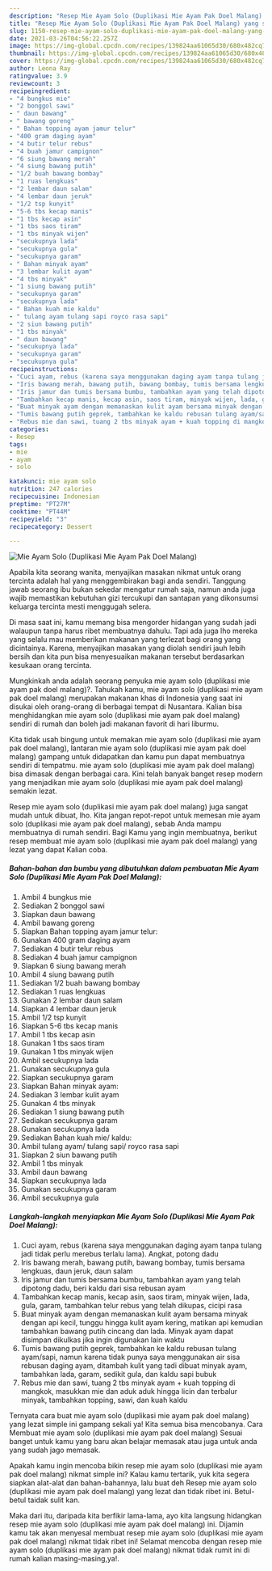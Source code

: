 ```yaml
---
description: "Resep Mie Ayam Solo (Duplikasi Mie Ayam Pak Doel Malang) yang sedap dan Mudah Dibuat"
title: "Resep Mie Ayam Solo (Duplikasi Mie Ayam Pak Doel Malang) yang sedap dan Mudah Dibuat"
slug: 1150-resep-mie-ayam-solo-duplikasi-mie-ayam-pak-doel-malang-yang-sedap-dan-mudah-dibuat
date: 2021-03-26T04:56:22.257Z
image: https://img-global.cpcdn.com/recipes/139824aa61065d30/680x482cq70/mie-ayam-solo-duplikasi-mie-ayam-pak-doel-malang-foto-resep-utama.jpg
thumbnail: https://img-global.cpcdn.com/recipes/139824aa61065d30/680x482cq70/mie-ayam-solo-duplikasi-mie-ayam-pak-doel-malang-foto-resep-utama.jpg
cover: https://img-global.cpcdn.com/recipes/139824aa61065d30/680x482cq70/mie-ayam-solo-duplikasi-mie-ayam-pak-doel-malang-foto-resep-utama.jpg
author: Leona Ray
ratingvalue: 3.9
reviewcount: 3
recipeingredient:
- "4 bungkus mie"
- "2 bonggol sawi"
- " daun bawang"
- " bawang goreng"
- " Bahan topping ayam jamur telur"
- "400 gram daging ayam"
- "4 butir telur rebus"
- "4 buah jamur campignon"
- "6 siung bawang merah"
- "4 siung bawang putih"
- "1/2 buah bawang bombay"
- "1 ruas lengkuas"
- "2 lembar daun salam"
- "4 lembar daun jeruk"
- "1/2 tsp kunyit"
- "5-6 tbs kecap manis"
- "1 tbs kecap asin"
- "1 tbs saos tiram"
- "1 tbs minyak wijen"
- "secukupnya lada"
- "secukupnya gula"
- "secukupnya garam"
- " Bahan minyak ayam"
- "3 lembar kulit ayam"
- "4 tbs minyak"
- "1 siung bawang putih"
- "secukupnya garam"
- "secukupnya lada"
- " Bahan kuah mie kaldu"
- " tulang ayam tulang sapi royco rasa sapi"
- "2 siun bawang putih"
- "1 tbs minyak"
- " daun bawang"
- "secukupnya lada"
- "secukupnya garam"
- "secukupnya gula"
recipeinstructions:
- "Cuci ayam, rebus (karena saya menggunakan daging ayam tanpa tulang jadi tidak perlu merebus terlalu lama). Angkat, potong dadu"
- "Iris bawang merah, bawang putih, bawang bombay, tumis bersama lengkuas, daun jeruk, daun salam"
- "Iris jamur dan tumis bersama bumbu, tambahkan ayam yang telah dipotong dadu, beri kaldu dari sisa rebusan ayam"
- "Tambahkan kecap manis, kecap asin, saos tiram, minyak wijen, lada, gula, garam, tambahkan telur rebus yang telah dikupas, cicipi rasa"
- "Buat minyak ayam dengan memanaskan kulit ayam bersama minyak dengan api kecil, tunggu hingga kulit ayam kering, matikan api kemudian tambahkan bawang putih cincang dan lada. Minyak ayam dapat disimpan dikulkas jika ingin digunakan lain waktu"
- "Tumis bawang putih geprek, tambahkan ke kaldu rebusan tulang ayam/sapi, namun karena tidak punya saya menggunakan air sisa rebusan daging ayam, ditambah kulit yang tadi dibuat minyak ayam, tambahkan lada, garam, sedikit gula, dan kaldu sapi bubuk"
- "Rebus mie dan sawi, tuang 2 tbs minyak ayam + kuah topping di mangkok, masukkan mie dan aduk aduk hingga licin dan terbalur minyak, tambahkan topping, sawi, dan kuah kaldu"
categories:
- Resep
tags:
- mie
- ayam
- solo

katakunci: mie ayam solo 
nutrition: 247 calories
recipecuisine: Indonesian
preptime: "PT27M"
cooktime: "PT44M"
recipeyield: "3"
recipecategory: Dessert

---
```



![Mie Ayam Solo (Duplikasi Mie Ayam Pak Doel Malang)](https://img-global.cpcdn.com/recipes/139824aa61065d30/680x482cq70/mie-ayam-solo-duplikasi-mie-ayam-pak-doel-malang-foto-resep-utama.jpg)

Apabila kita seorang wanita, menyajikan masakan nikmat untuk orang tercinta adalah hal yang menggembirakan bagi anda sendiri. Tanggung jawab seorang ibu bukan sekedar mengatur rumah saja, namun anda juga wajib memastikan kebutuhan gizi tercukupi dan santapan yang dikonsumsi keluarga tercinta mesti menggugah selera.

Di masa  saat ini, kamu memang bisa mengorder hidangan yang sudah jadi walaupun tanpa harus ribet membuatnya dahulu. Tapi ada juga lho mereka yang selalu mau memberikan makanan yang terlezat bagi orang yang dicintainya. Karena, menyajikan masakan yang diolah sendiri jauh lebih bersih dan kita pun bisa menyesuaikan makanan tersebut berdasarkan kesukaan orang tercinta. 



Mungkinkah anda adalah seorang penyuka mie ayam solo (duplikasi mie ayam pak doel malang)?. Tahukah kamu, mie ayam solo (duplikasi mie ayam pak doel malang) merupakan makanan khas di Indonesia yang saat ini disukai oleh orang-orang di berbagai tempat di Nusantara. Kalian bisa menghidangkan mie ayam solo (duplikasi mie ayam pak doel malang) sendiri di rumah dan boleh jadi makanan favorit di hari liburmu.

Kita tidak usah bingung untuk memakan mie ayam solo (duplikasi mie ayam pak doel malang), lantaran mie ayam solo (duplikasi mie ayam pak doel malang) gampang untuk didapatkan dan kamu pun dapat membuatnya sendiri di tempatmu. mie ayam solo (duplikasi mie ayam pak doel malang) bisa dimasak dengan berbagai cara. Kini telah banyak banget resep modern yang menjadikan mie ayam solo (duplikasi mie ayam pak doel malang) semakin lezat.

Resep mie ayam solo (duplikasi mie ayam pak doel malang) juga sangat mudah untuk dibuat, lho. Kita jangan repot-repot untuk memesan mie ayam solo (duplikasi mie ayam pak doel malang), sebab Anda mampu membuatnya di rumah sendiri. Bagi Kamu yang ingin membuatnya, berikut resep membuat mie ayam solo (duplikasi mie ayam pak doel malang) yang lezat yang dapat Kalian coba.

<!--inarticleads1-->

##### Bahan-bahan dan bumbu yang dibutuhkan dalam pembuatan Mie Ayam Solo (Duplikasi Mie Ayam Pak Doel Malang):

1. Ambil 4 bungkus mie
1. Sediakan 2 bonggol sawi
1. Siapkan  daun bawang
1. Ambil  bawang goreng
1. Siapkan  Bahan topping ayam jamur telur:
1. Gunakan 400 gram daging ayam
1. Sediakan 4 butir telur rebus
1. Sediakan 4 buah jamur campignon
1. Siapkan 6 siung bawang merah
1. Ambil 4 siung bawang putih
1. Sediakan 1/2 buah bawang bombay
1. Sediakan 1 ruas lengkuas
1. Gunakan 2 lembar daun salam
1. Siapkan 4 lembar daun jeruk
1. Ambil 1/2 tsp kunyit
1. Siapkan 5-6 tbs kecap manis
1. Ambil 1 tbs kecap asin
1. Gunakan 1 tbs saos tiram
1. Gunakan 1 tbs minyak wijen
1. Ambil secukupnya lada
1. Gunakan secukupnya gula
1. Siapkan secukupnya garam
1. Siapkan  Bahan minyak ayam:
1. Sediakan 3 lembar kulit ayam
1. Gunakan 4 tbs minyak
1. Sediakan 1 siung bawang putih
1. Sediakan secukupnya garam
1. Gunakan secukupnya lada
1. Sediakan  Bahan kuah mie/ kaldu:
1. Ambil  tulang ayam/ tulang sapi/ royco rasa sapi
1. Siapkan 2 siun bawang putih
1. Ambil 1 tbs minyak
1. Ambil  daun bawang
1. Siapkan secukupnya lada
1. Gunakan secukupnya garam
1. Ambil secukupnya gula




<!--inarticleads2-->

##### Langkah-langkah menyiapkan Mie Ayam Solo (Duplikasi Mie Ayam Pak Doel Malang):

1. Cuci ayam, rebus (karena saya menggunakan daging ayam tanpa tulang jadi tidak perlu merebus terlalu lama). Angkat, potong dadu
1. Iris bawang merah, bawang putih, bawang bombay, tumis bersama lengkuas, daun jeruk, daun salam
1. Iris jamur dan tumis bersama bumbu, tambahkan ayam yang telah dipotong dadu, beri kaldu dari sisa rebusan ayam
1. Tambahkan kecap manis, kecap asin, saos tiram, minyak wijen, lada, gula, garam, tambahkan telur rebus yang telah dikupas, cicipi rasa
1. Buat minyak ayam dengan memanaskan kulit ayam bersama minyak dengan api kecil, tunggu hingga kulit ayam kering, matikan api kemudian tambahkan bawang putih cincang dan lada. Minyak ayam dapat disimpan dikulkas jika ingin digunakan lain waktu
1. Tumis bawang putih geprek, tambahkan ke kaldu rebusan tulang ayam/sapi, namun karena tidak punya saya menggunakan air sisa rebusan daging ayam, ditambah kulit yang tadi dibuat minyak ayam, tambahkan lada, garam, sedikit gula, dan kaldu sapi bubuk
1. Rebus mie dan sawi, tuang 2 tbs minyak ayam + kuah topping di mangkok, masukkan mie dan aduk aduk hingga licin dan terbalur minyak, tambahkan topping, sawi, dan kuah kaldu




Ternyata cara buat mie ayam solo (duplikasi mie ayam pak doel malang) yang lezat simple ini gampang sekali ya! Kita semua bisa mencobanya. Cara Membuat mie ayam solo (duplikasi mie ayam pak doel malang) Sesuai banget untuk kamu yang baru akan belajar memasak atau juga untuk anda yang sudah jago memasak.

Apakah kamu ingin mencoba bikin resep mie ayam solo (duplikasi mie ayam pak doel malang) nikmat simple ini? Kalau kamu tertarik, yuk kita segera siapkan alat-alat dan bahan-bahannya, lalu buat deh Resep mie ayam solo (duplikasi mie ayam pak doel malang) yang lezat dan tidak ribet ini. Betul-betul taidak sulit kan. 

Maka dari itu, daripada kita berfikir lama-lama, ayo kita langsung hidangkan resep mie ayam solo (duplikasi mie ayam pak doel malang) ini. Dijamin kamu tak akan menyesal membuat resep mie ayam solo (duplikasi mie ayam pak doel malang) nikmat tidak ribet ini! Selamat mencoba dengan resep mie ayam solo (duplikasi mie ayam pak doel malang) nikmat tidak rumit ini di rumah kalian masing-masing,ya!.

